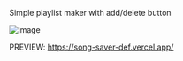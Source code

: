 Simple playlist maker with add/delete button 

![image](https://user-images.githubusercontent.com/102415578/226099082-d56b491a-53a9-4cfe-b162-03ca9dc79342.png)


PREVIEW: https://song-saver-def.vercel.app/


